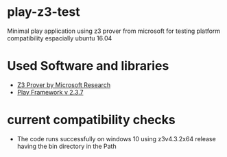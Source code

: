 # play-z3-test
Minimal play application using z3 prover from microsoft for testing platform compatibility espacially ubuntu 16.04

# Used Software and libraries
* [Z3 Prover by Microsoft Research](https://github.com/Z3Prover/z3)
* [Play Framework v 2.3.7](https://www.playframework.com/)

# current compatibility checks
* The code runs successfully on windows 10 using z3v4.3.2x64 release having the bin directory in the Path
